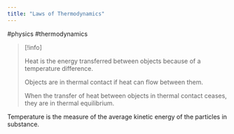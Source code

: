 ```yaml
---
title: "Laws of Thermodynamics"
---
```

#physics #thermodynamics

> [!info]
> 
> Heat is the energy transferred between objects because of a temperature difference. 
> 
> Objects are in thermal contact if heat can flow between them.
> 
> When the transfer of heat between objects in thermal contact ceases, they are in thermal equilibrium.

Temperature is the measure of the average kinetic energy of the particles in substance.